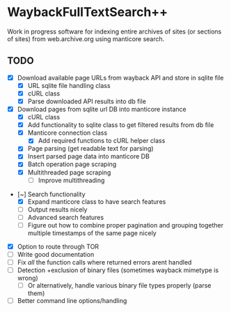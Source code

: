 # WaybackFullTextSearch++
Work in progress software for indexing entire archives of sites (or sections of sites) from web.archive.org using manticore search.

## TODO
- [X] Download available page URLs from wayback API and store in sqlite file
  - [X] URL sqlite file handling class
  - [X] cURL class
  - [X] Parse downloaded API results into db file
- [X] Download pages from sqlite url DB into manticore instance
  - [X] cURL class
  - [X] Add functionality to sqlite class to get filtered results from db file 
  - [X] Manticore connection class
    - [X] Add required functions to cURL helper class
  - [X] Page parsing (get readable text for parsing)
  - [X] Insert parsed page data into manticore DB
  - [X] Batch operation page scraping
  - [X] Multithreaded page scraping
    - [ ] Improve multithreading
- [~] Search functionality
  - [X] Expand manticore class to have search features
  - [ ] Output results nicely
  - [ ] Advanced search features
  - [ ] Figure out how to combine proper pagination and grouping together multiple timestamps of the same page nicely
- [X] Option to route through TOR
- [ ] Write good documentation
- [ ] Fix *all* the function calls where returned errors arent handled
- [ ] Detection +exclusion of binary files (sometimes wayback mimetype is wrong)
  - [ ] Or alternatively, handle various binary file types properly (parse them)
- [ ] Better command line options/handling
